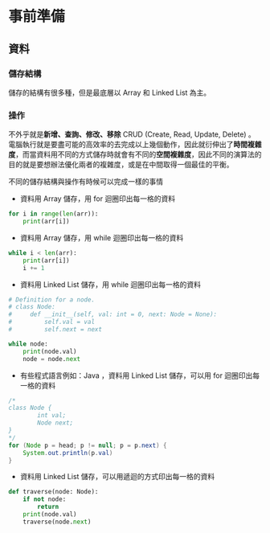 # 事前準備

## 資料

### 儲存結構

儲存的結構有很多種，但是最底層以 Array 和 Linked List 為主。

### 操作

不外乎就是**新增、查詢、修改、移除** CRUD \(Create, Read, Update, Delete\) 。電腦執行就是要盡可能的高效率的去完成以上幾個動作，因此就衍伸出了**時間複雜度**，而當資料用不同的方式儲存時就會有不同的**空間複雜度**，因此不同的演算法的目的就是要想辦法優化兩者的複雜度，或是在中間取得一個最佳的平衡。

不同的儲存結構與操作有時候可以完成一樣的事情

* 資料用 Array 儲存，用 for 迴圈印出每一格的資料

```python
for i in range(len(arr)):
    print(arr[i])
```

* 資料用 Array 儲存，用 while 迴圈印出每一格的資料

```python
while i < len(arr):
    print(arr[i])
    i += 1
```

* 資料用 Linked List 儲存，用 while 迴圈印出每一格的資料

```python
# Definition for a node.
# class Node:
#     def __init__(self, val: int = 0, next: Node = None):
#         self.val = val
#         self.next = next

while node:
    print(node.val)
    node = node.next
```

* 有些程式語言例如：Java ，資料用 Linked List 儲存，可以用 for 迴圈印出每一格的資料

```java
/*    
class Node {
        int val;
        Node next;
}
*/
for (Node p = head; p != null; p = p.next) {
    System.out.println(p.val)
}
```

* 資料用 Linked List 儲存，可以用遞迴的方式印出每一格的資料

```python
def traverse(node: Node):
    if not node:
        return
    print(node.val)
    traverse(node.next)
```

